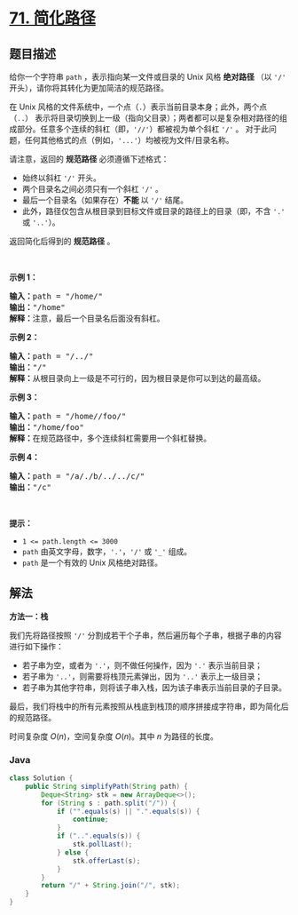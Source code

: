 # [71. 简化路径](https://leetcode.cn/problems/simplify-path)

## 题目描述

<p>给你一个字符串 <code>path</code> ，表示指向某一文件或目录的 Unix 风格 <strong>绝对路径 </strong>（以 <code>'/'</code> 开头），请你将其转化为更加简洁的规范路径。</p>

<p class="MachineTrans-lang-zh-CN">在 Unix 风格的文件系统中，一个点（<code>.</code>）表示当前目录本身；此外，两个点 （<code>..</code>） 表示将目录切换到上一级（指向父目录）；两者都可以是复杂相对路径的组成部分。任意多个连续的斜杠（即，<code>'//'</code>）都被视为单个斜杠 <code>'/'</code> 。 对于此问题，任何其他格式的点（例如，<code>'...'</code>）均被视为文件/目录名称。</p>

<p>请注意，返回的 <strong>规范路径</strong> 必须遵循下述格式：</p>

<ul>
	<li>始终以斜杠 <code>'/'</code> 开头。</li>
	<li>两个目录名之间必须只有一个斜杠 <code>'/'</code> 。</li>
	<li>最后一个目录名（如果存在）<strong>不能 </strong>以 <code>'/'</code> 结尾。</li>
	<li>此外，路径仅包含从根目录到目标文件或目录的路径上的目录（即，不含 <code>'.'</code> 或 <code>'..'</code>）。</li>
</ul>

<p>返回简化后得到的 <strong>规范路径</strong> 。</p>

<p> </p>

<p><strong>示例 1：</strong></p>

<pre>
<strong>输入：</strong>path = "/home/"
<strong>输出：</strong>"/home"
<strong>解释：</strong>注意，最后一个目录名后面没有斜杠。 </pre>

<p><strong>示例 2：</strong></p>

<pre>
<strong>输入：</strong>path = "/../"
<strong>输出：</strong>"/"
<strong>解释：</strong>从根目录向上一级是不可行的，因为根目录是你可以到达的最高级。
</pre>

<p><strong>示例 3：</strong></p>

<pre>
<strong>输入：</strong>path = "/home//foo/"
<strong>输出：</strong>"/home/foo"
<strong>解释：</strong>在规范路径中，多个连续斜杠需要用一个斜杠替换。
</pre>

<p><strong>示例 4：</strong></p>

<pre>
<strong>输入：</strong>path = "/a/./b/../../c/"
<strong>输出：</strong>"/c"
</pre>

<p> </p>

<p><strong>提示：</strong></p>

<ul>
	<li><code>1 <= path.length <= 3000</code></li>
	<li><code>path</code> 由英文字母，数字，<code>'.'</code>，<code>'/'</code> 或 <code>'_'</code> 组成。</li>
	<li><code>path</code> 是一个有效的 Unix 风格绝对路径。</li>
</ul>

## 解法

**方法一：栈**

我们先将路径按照 `'/'` 分割成若干个子串，然后遍历每个子串，根据子串的内容进行如下操作：

-   若子串为空，或者为 `'.'`，则不做任何操作，因为 `'.'` 表示当前目录；
-   若子串为 `'..'`，则需要将栈顶元素弹出，因为 `'..'` 表示上一级目录；
-   若子串为其他字符串，则将该子串入栈，因为该子串表示当前目录的子目录。

最后，我们将栈中的所有元素按照从栈底到栈顶的顺序拼接成字符串，即为简化后的规范路径。

时间复杂度 $O(n)$，空间复杂度 $O(n)$。其中 $n$ 为路径的长度。

### **Java**

```java
class Solution {
    public String simplifyPath(String path) {
        Deque<String> stk = new ArrayDeque<>();
        for (String s : path.split("/")) {
            if ("".equals(s) || ".".equals(s)) {
                continue;
            }
            if ("..".equals(s)) {
                stk.pollLast();
            } else {
                stk.offerLast(s);
            }
        }
        return "/" + String.join("/", stk);
    }
}
```
